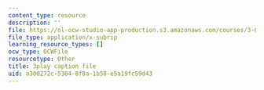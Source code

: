 ```yaml
---
content_type: resource
description: ''
file: https://ol-ocw-studio-app-production.s3.amazonaws.com/courses/3-091sc-introduction-to-solid-state-chemistry-fall-2010/a300272c53648f8a1b58e5a19fc59d43_Fg78tInX5Vg.srt
file_type: application/x-subrip
learning_resource_types: []
ocw_type: OCWFile
resourcetype: Other
title: 3play caption file
uid: a300272c-5364-8f8a-1b58-e5a19fc59d43
---
```

